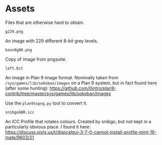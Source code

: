# Assets

Files that are otherwise hard to obtain.


    g229.png

An image with 229 different 8-bit grey levels.


    basn0g08.png

Copy of image from pngsuite.


    left.bit

An image in Plan 9 image format.
Nominally taken from `/sys/games/lib/sokoban/images` on a Plan 9
system, but in fact found here (after some hunting):
https://github.com/0intro/plan9-contrib/tree/master/sys/games/lib/sokoban/images

Use the `plan9topng.py` tool to convert it.


    snibgoGBR.icc

An ICC Profile that rotates colours. Created by snibgo, but not
kept in a particularly obvious place.
I found it here: https://discuss.pixls.us/t/dispcalgui-3-7-0-cannot-install-profile-mint-19-mate/9603/21
